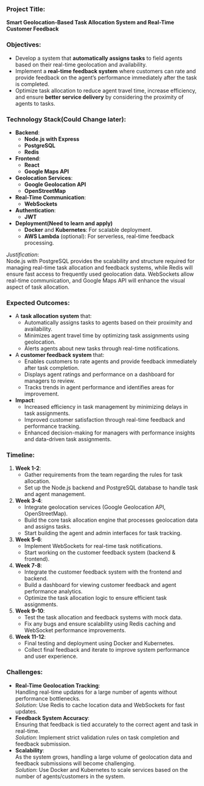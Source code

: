 ### **Project Title**:  
**Smart Geolocation-Based Task Allocation System and Real-Time Customer Feedback**

### **Objectives**:  
- Develop a system that **automatically assigns tasks** to field agents based on their real-time geolocation and availability.
- Implement a **real-time feedback system** where customers can rate and provide feedback on the agent’s performance immediately after the task is completed.
- Optimize task allocation to reduce agent travel time, increase efficiency, and ensure **better service delivery** by considering the proximity of agents to tasks.

### **Technology Stack(Could Change later)**:  
- **Backend**:  
  - **Node.js with Express**
  - **PostgreSQL**
  - **Redis**
- **Frontend**:  
  - **React**
  - **Google Maps API**
- **Geolocation Services**:  
  - **Google Geolocation API**
  - **OpenStreetMap**
- **Real-Time Communication**:  
  - **WebSockets**
- **Authentication**:  
  - **JWT**
- **Deployment(Need to learn and apply)**
  - **Docker** and **Kubernetes**: For scalable deployment.
  - **AWS Lambda** (optional): For serverless, real-time feedback processing.

*Justification*:  
Node.js with PostgreSQL provides the scalability and structure required for managing real-time task allocation and feedback systems, while Redis will ensure fast access to frequently used geolocation data. WebSockets allow real-time communication, and Google Maps API will enhance the visual aspect of task allocation.

### **Expected Outcomes**:  
- A **task allocation system** that:
  - Automatically assigns tasks to agents based on their proximity and availability.
  - Minimizes agent travel time by optimizing task assignments using geolocation.
  - Alerts agents about new tasks through real-time notifications.
- A **customer feedback system** that:
  - Enables customers to rate agents and provide feedback immediately after task completion.
  - Displays agent ratings and performance on a dashboard for managers to review.
  - Tracks trends in agent performance and identifies areas for improvement.
- **Impact**:  
  - Increased efficiency in task management by minimizing delays in task assignments.
  - Improved customer satisfaction through real-time feedback and performance tracking.
  - Enhanced decision-making for managers with performance insights and data-driven task assignments.

### **Timeline**:

1. **Week 1-2**:  
   - Gather requirements from the team regarding the rules for task allocation.
   - Set up the Node.js backend and PostgreSQL database to handle task and agent management.
2. **Week 3-4**:  
   - Integrate geolocation services (Google Geolocation API, OpenStreetMap).
   - Build the core task allocation engine that processes geolocation data and assigns tasks.
   - Start building the agent and admin interfaces for task tracking.
3. **Week 5-6**:  
   - Implement WebSockets for real-time task notifications.
   - Start working on the customer feedback system (backend & frontend).
4. **Week 7-8**:  
   - Integrate the customer feedback system with the frontend and backend.
   - Build a dashboard for viewing customer feedback and agent performance analytics.
   - Optimize the task allocation logic to ensure efficient task assignments.
5. **Week 9-10**:  
   - Test the task allocation and feedback systems with mock data.
   - Fix any bugs and ensure scalability using Redis caching and WebSocket performance improvements.
6. **Week 11-12**:  
   - Final testing and deployment using Docker and Kubernetes.
   - Collect final feedback and iterate to improve system performance and user experience.

### **Challenges**:  
- **Real-Time Geolocation Tracking**:  
  Handling real-time updates for a large number of agents without performance bottlenecks.  
  *Solution*: Use Redis to cache location data and WebSockets for fast updates.
- **Feedback System Accuracy**:  
  Ensuring that feedback is tied accurately to the correct agent and task in real-time.  
  *Solution*: Implement strict validation rules on task completion and feedback submission.
- **Scalability**:  
  As the system grows, handling a large volume of geolocation data and feedback submissions will become challenging.  
  *Solution*: Use Docker and Kubernetes to scale services based on the number of agents/customers in the system.